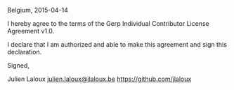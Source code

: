 Belgium, 2015-04-14

I hereby agree to the terms of the Gerp Individual Contributor License
Agreement v1.0.

I declare that I am authorized and able to make this agreement and sign this
declaration.

Signed,

Julien Laloux julien.laloux@jlaloux.be https://github.com/jlaloux

